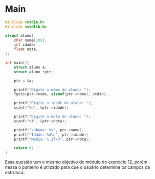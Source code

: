 # Main
```C
#include <stdio.h>
#include <stdlib.h>

struct aluno{
    char nome[100];
    int idade;
    float nota;
};

int main(){
    struct aluno a;
    struct aluno *ptr;

    ptr = &a;

    printf("Digite o nome do aluno: ");
    fgets(ptr->nome, sizeof(ptr->nome), stdin);

    printf("Digite a idade do aluno: ");
    scanf("%d", &ptr->idade);

    printf("Digite a nota do aluno: ");
    scanf("%f", &ptr->nota);

    printf("\nNome: %s", ptr->nome);
    printf("Idade: %d\n", ptr->idade);
    printf("Média: %.2f\n", ptr->nota);

    return 0;
}
```
Essa questão tem o mesmo objetivo do módulo do exercício 12, porém nessa o ponteiro é utilzado para que o usuário determine os campos da estrutura.

